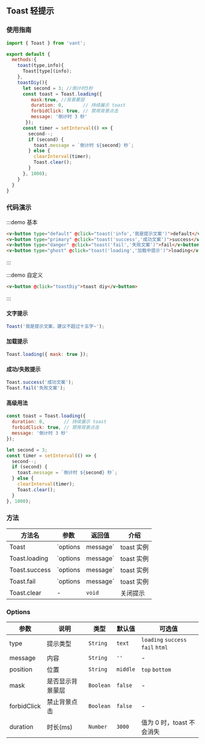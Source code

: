 <style>
.demo-toast{
  .zan-doc-demo-block {
    padding: 0 15px;
  }
  .vm-button{
    margin-bottom:10px;
  }
}
</style>

<script>
import { Toast } from 'packages';
export default {
  methods:{
    toast(type,info){
      type==="default"?Toast(info):Toast[type](info);
    },
    toastDiy(){
      let second = 3; //倒计时3秒
      const toast = Toast.loading({
         mask:true, //背景蒙层
         duration: 0,       // 持续展示 toast
         forbidClick: true, // 禁用背景点击
         message: '倒计时 3 秒'
       });
      const timer = setInterval(() => {
        second--;
        if (second) {
          toast.message = `倒计时 ${second} 秒`;
        } else {
          clearInterval(timer);
          Toast.clear();
        }
      }, 1000);
    }
  }
}
</script>
## Toast 轻提示

### 使用指南

```javascript
import { Toast } from 'vant';
```

```javascript
export default {
  methods:{
    toast(type,info){
      Toast[type](info);
    },
    toastDiy(){
      let second = 3; //倒计时3秒
      const toast = Toast.loading({
         mask:true, //背景蒙层
         duration: 0,       // 持续展示 toast
         forbidClick: true, // 禁用背景点击
         message: '倒计时 3 秒'
       });
      const timer = setInterval(() => {
        second--;
        if (second) {
          toast.message = `倒计时 ${second} 秒`;
        } else {
          clearInterval(timer);
          Toast.clear();
        }
      }, 1000);
    }
  }
}
```

### 代码演示

:::demo 基本
```html
<v-button type="default" @click="toast('info','我是提示文案')">default</v-button>
<v-button type="primary" @click="toast('success','成功文案')">success</v-button>
<v-button type="danger" @click="toast('fail','失败文案')">fail</v-button>
<v-button type="ghost" @click="toast('loading','加载中提示')">loading</v-button>
```
:::

:::demo 自定义
```html
<v-button @click="toastDiy">toast diy</v-button>
```
:::

#### 文字提示

```javascript
Toast('我是提示文案，建议不超过十五字~');
```


#### 加载提示

```javascript
Toast.loading({ mask: true });
```


#### 成功/失败提示

```javascript
Toast.success('成功文案');
Toast.fail('失败文案');
```


#### 高级用法

```javascript
const toast = Toast.loading({
  duration: 0,       // 持续展示 toast
  forbidClick: true, // 禁用背景点击
  message: '倒计时 3 秒'
});

let second = 3;
const timer = setInterval(() => {
  second--;
  if (second) {
    toast.message = `倒计时 ${second} 秒`;
  } else {
    clearInterval(timer);
    Toast.clear();
  }
}, 1000);
```


### 方法

| 方法名 | 参数 | 返回值 | 介绍 |
|-----------|-----------|-----------|-------------|
| Toast | `options | message` | toast 实例 | 展示提示 |
| Toast.loading | `options | message` | toast 实例 | 展示加载提示 |
| Toast.success | `options | message` | toast 实例 | 展示成功提示 |
| Toast.fail | `options | message` | toast 实例 | 展示失败提示 |
| Toast.clear | - | `void` | 关闭提示 |

### Options

| 参数 | 说明 | 类型 | 默认值 | 可选值 |
|-----------|-----------|-----------|-------------|-------------|
| type | 提示类型 | `String` | `text` | `loading` `success` `fail` `html` |
| message | 内容 | `String` | `''` | - |
| position | 位置 | `String` | `middle` | `top` `bottom` |
| mask | 是否显示背景蒙层 | `Boolean` | `false` | - |
| forbidClick | 禁止背景点击 | `Boolean` | `false` | - |
| duration | 时长(ms) | `Number` | `3000` | 值为 0 时，toast 不会消失 |

